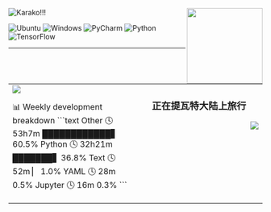 <p>
    <img src="https://count.getloli.com/get/@karakoo.github" alt="Karako!!!"/>
    <img width="150" src="https://user-images.githubusercontent.com/70872201/156012148-8873031f-7f16-4fb7-8d91-8cd08a663882.gif" align="right"/>
</p>

<!-- <p align="center">
    <img src="https://count.getloli.com/get/@karakoo.github" alt="Karako!!!"/>
    <p align="center">
        <img alt="Python" src="https://img.shields.io/badge/python-3670A0?style=for-the-badge&logo=python&logoColor=ffdd54"/>
        <img alt="Ubuuntu" src="https://img.shields.io/badge/Ubuntu-E95420?style=for-the-badge&logo=ubuntu&logoColor=white"/>
        <img alt="Windows" src="https://img.shields.io/badge/Windows%2011-0078D6?style=for-the-badge&logo=windows&logoColor=white"/>
        <img alt="Wakatime" src="https://wakatime.com/badge/user/570bddef-37a7-4738-b1f7-969ab95c4cc9.svg?style=for-the-badge"/>
    </p>
</p> -->

![Ubuntu](https://img.shields.io/badge/Ubuntu-E95420?style=for-the-badge&logo=ubuntu&logoColor=white)
![Windows](https://img.shields.io/badge/Windows%2011-0078D6?style=for-the-badge&logo=windows&logoColor=white)
![PyCharm](https://img.shields.io/badge/Pycharm-143?style=for-the-badge&logo=pycharm&logoColor=black&color=black&labelColor=green)
![Python](https://img.shields.io/badge/python-3670A0?style=for-the-badge&logo=python&logoColor=ffdd54)
![TensorFlow](https://img.shields.io/badge/TensorFlow-%23FF6F00.svg?style=for-the-badge&logo=TensorFlow&logoColor=white)

---

<table>
    <tr>
        <td valign="top" width="50%">
            <img src="https://wakatime.com/badge/user/570bddef-37a7-4738-b1f7-969ab95c4cc9.svg?style=for-the-badge" align="center"/>
            <p>
<!-- waka-box start -->
📊 Weekly development breakdown
```text
Other            🕓 53h7m  ████████████▋         60.5%
Python           🕓 32h21m ███████▋              36.8%
Text             🕓 52m    ▏                      1.0%
YAML             🕓 28m                           0.5%
Jupyter          🕓 16m                           0.3%
```
<!-- Powered by https://github.com/YouEclipse/waka-box-go . -->
<!-- waka-box end -->
            </p>
        </td>
        <td valign="top" width="50%">
            <div align="center">
                <h3>正在提瓦特大陆上旅行</h3>
            </div>
            <img src="https://genshin-card.getloli.com/detail/9,10,12,22,27,28,30-33,35,37,38,42,46-48/75104655.png" align="right"/>
        </td>
    </tr>
</table>
